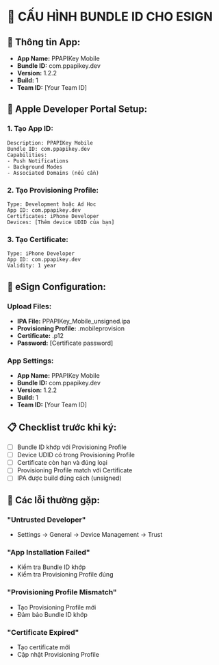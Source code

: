 # 🔧 CẤU HÌNH BUNDLE ID CHO ESIGN

## 📱 **Thông tin App:**
- **App Name:** PPAPIKey Mobile
- **Bundle ID:** com.ppapikey.dev
- **Version:** 1.2.2
- **Build:** 1
- **Team ID:** [Your Team ID]

## 🍎 **Apple Developer Portal Setup:**

### **1. Tạo App ID:**
```
Description: PPAPIKey Mobile
Bundle ID: com.ppapikey.dev
Capabilities:
- Push Notifications
- Background Modes
- Associated Domains (nếu cần)
```

### **2. Tạo Provisioning Profile:**
```
Type: Development hoặc Ad Hoc
App ID: com.ppapikey.dev
Certificates: iPhone Developer
Devices: [Thêm device UDID của bạn]
```

### **3. Tạo Certificate:**
```
Type: iPhone Developer
App ID: com.ppapikey.dev
Validity: 1 year
```

## 🔧 **eSign Configuration:**

### **Upload Files:**
- **IPA File:** PPAPIKey_Mobile_unsigned.ipa
- **Provisioning Profile:** .mobileprovision
- **Certificate:** .p12
- **Password:** [Certificate password]

### **App Settings:**
- **App Name:** PPAPIKey Mobile
- **Bundle ID:** com.ppapikey.dev
- **Version:** 1.2.2
- **Build:** 1
- **Team ID:** [Your Team ID]

## 📋 **Checklist trước khi ký:**

- [ ] Bundle ID khớp với Provisioning Profile
- [ ] Device UDID có trong Provisioning Profile
- [ ] Certificate còn hạn và đúng loại
- [ ] Provisioning Profile match với Certificate
- [ ] IPA được build đúng cách (unsigned)

## 🚨 **Các lỗi thường gặp:**

### **"Untrusted Developer"**
- Settings → General → Device Management → Trust

### **"App Installation Failed"**
- Kiểm tra Bundle ID khớp
- Kiểm tra Provisioning Profile đúng

### **"Provisioning Profile Mismatch"**
- Tạo Provisioning Profile mới
- Đảm bảo Bundle ID khớp

### **"Certificate Expired"**
- Tạo certificate mới
- Cập nhật Provisioning Profile
